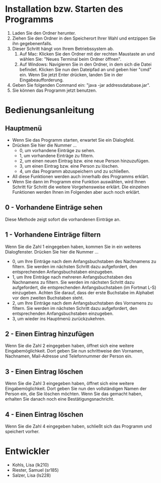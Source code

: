 # Installation bzw. Starten des Programms
1. Laden Sie den Ordner herunter.
2. Ziehen Sie den Ordner in den Speicherort Ihrer Wahl und entzippen Sie ihn gegebenenfalls.
3. Dieser Schritt hängt von Ihrem Betriebssystem ab.
   1. Auf Mac: Klicken Sie den Ordner mit der rechten Maustaste an und wählen Sie: "Neues Terminal beim Ordner öffnen".
   2. Auf Windows: Navigieren Sie in den Ordner, in dem sich die Datei befindet. Klicken Sie
   nun den Dateipfad an und geben hier "cmd" ein. Wenn Sie jetzt Enter drücken, landen Sie in der Eingabeaufforderung.
5. Geben Sie folgenden Command ein: "java -jar addressdatabase.jar".
6. Sie können das Programm jetzt benutzen.
# Bedienungsanleitung
## Hauptmenü
* Wenn Sie das Programm starten, erwartet Sie ein Dialogfeld.
* Drücken Sie hier die Nummer ...
  * 0, um vorhandene Einträge zu sehen.
  * 1, um vorhandene Einträge zu filtern.
  * 2, um einen neuen Eintrag bzw. eine neue Person hinzuzufügen.
  * 3, um einen Eintrag bzw. eine Person zu löschen.
  * 4, um das Programm abzuspeichern und zu schließen.
* All diese Funktionen werden auch innerhalb des Programms erklärt.
* Wenn Sie dann im Programm eine Funktion auswählen, wird Ihnen Schritt für
Schritt die weitere Vorgehensweise erklärt. Die einzelnen Funktionen werden Ihnen
im Folgenden aber auch noch erklärt.
## 0 - Vorhandene Einträge sehen
Diese Methode zeigt sofort die vorhandenen Einträge an.
## 1 - Vorhandene Einträge filtern
Wenn Sie die Zahl 1 eingegeben haben, kommen Sie in ein weiteres
  Dialogfenster. Drücken Sie hier die Nummer ...
* 0, um Ihre Einträge nach dem Anfangsbuchstaben des Nachnamens zu filtern.
Sie werden im nächsten Schritt dazu aufgefordert, den entsprechenden Anfangsbuchstaben einzugeben.
* 1, um Ihre Einträge nach mehreren Anfangsbuchstaben des Nachnamens zu filtern.
  Sie werden im nächsten Schritt dazu aufgefordert, die entsprechenden Anfangsbuchstaben (im Fortmat L-S) einzugeben.
   Achten Sie darauf, dass der erste Buchstabe im Alphabet vor dem zweiten Buchstaben steht.
* 2, um Ihre Einträge nach dem Anfangsbuchstaben des Vornamens zu filtern.
  Sie werden im nächsten Schritt dazu aufgefordert, den entsprechenden Anfangsbuchstaben einzugeben.
* 3, um wieder ins Hauptmenü zurückzukehren.
## 2 - Einen Eintrag hinzufügen
Wenn Sie die Zahl 2 eingegeben haben, öffnet sich eine weitere Eingabemöglichkeit.
Dort geben Sie nun schrittweise den Vornamen, Nachnamen, Mail-Adresse und Telefonnummer der Person ein.
## 3 - Einen Eintrag löschen
Wenn Sie die Zahl 3 eingegeben haben, öffnet sich eine weitere Eingabemöglichkeit.
Dort geben Sie nun den vollständigen Namen der Person ein, die Sie löschen möchten.
Wenn Sie das gemacht haben, erhalten Sie danach noch eine Bestätigungsnachricht.
## 4 - Einen Eintrag löschen
Wenn Sie die Zahl 4 eingegeben haben, schließt sich das Programm und speichert vorher.
# Entwickler
* Kohls, Lisa (lk210)
* Riester, Samuel (sr185)
* Salzer, Lisa (ls228)
